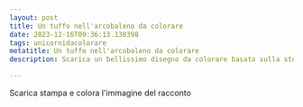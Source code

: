 ```yaml
---
layout: post
title: Un tuffo nell'arcobaleno da colorare
date: 2023-12-16T09:36:13.138398
tags: unicornidacolorare
metatitle: Un tuffo nell'arcobaleno da colorare
description: Scarica un bellissimo disegno da colorare basato sulla storia Un tuffo nell'arcobaleno

---
```

Scarica stampa e colora l'immagine del racconto
        